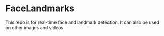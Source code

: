# FaceLandmarks

This repo is for real-time face and landmark detection. It can also be used on other images and videos.
